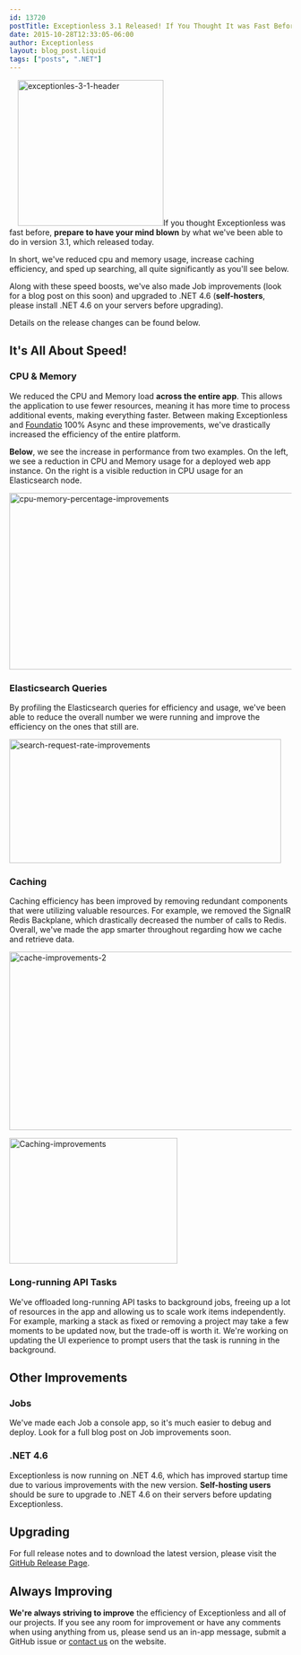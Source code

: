 ```yaml
---
id: 13720
postTitle: Exceptionless 3.1 Released! If You Thought It was Fast Before&#8230;
date: 2015-10-28T12:33:05-06:00
author: Exceptionless
layout: blog_post.liquid
tags: ["posts", ".NET"]
---
```

<img loading="lazy" class="alignright size-full wp-image-13736" style="margin-left:15px;" src="/assets/exceptionles-3-1-header.png" alt="exceptionles-3-1-header" width="260" height="260" data-id="13736" srcset="/assets/exceptionles-3-1-header.png 260w, /assets/exceptionles-3-1-header-150x150.png 150w" sizes="(max-width: 260px) 100vw, 260px" />If you thought Exceptionless was fast before, **prepare to have your mind blown** by what we've been able to do in version 3.1, which released today.

In short, we've reduced cpu and memory usage, increase caching efficiency, and sped up searching, all quite significantly as you'll see below.

Along with these speed boosts, we've also made Job improvements (look for a blog post on this soon) and upgraded to .NET 4.6 (**self-hosters**, please install .NET 4.6 on your servers before upgrading).

Details on the release changes can be found below.<!--more-->

## It's All About Speed!

### CPU & Memory

We reduced the CPU and Memory load **across the entire app**. This allows the application to use fewer resources, meaning it has more time to process additional events, making everything faster. Between making Exceptionless and [Foundatio](https://github.com/exceptionless/Foundatio) 100% Async and these improvements, we've drastically increased the efficiency of the entire platform.

**Below**, we see the increase in performance from two examples. On the left, we see a reduction in CPU and Memory usage for a deployed web app instance. On the right is a visible reduction in CPU usage for an Elasticsearch node.

[<img loading="lazy" class="aligncenter wp-image-13721 size-large" src="/assets/cpu-memory-percentage-improvements-e1446046152986-1024x343.png" alt="cpu-memory-percentage-improvements" width="940" height="315" data-id="13721" srcset="/assets/cpu-memory-percentage-improvements-e1446046152986-1024x343.png 1024w, /assets/cpu-memory-percentage-improvements-e1446046152986-300x100.png 300w" sizes="(max-width: 940px) 100vw, 940px" />](/assets/cpu-memory-percentage-improvements.png)

### Elasticsearch Queries

By profiling the Elasticsearch queries for efficiency and usage, we've been able to reduce the overall number we were running and improve the efficiency on the ones that still are.

[<img loading="lazy" class="aligncenter wp-image-13723 size-full" src="/assets/search-request-rate-improvements-e1446046076483.png" alt="search-request-rate-improvements" width="485" height="221" data-id="13723" srcset="/assets/search-request-rate-improvements-e1446046076483.png 485w, /assets/search-request-rate-improvements-e1446046076483-300x137.png 300w" sizes="(max-width: 485px) 100vw, 485px" />](/assets/search-request-rate-improvements.png)

### Caching

Caching efficiency has been improved by removing redundant components that were utilizing valuable resources. For example, we removed the SignalR Redis Backplane, which drastically decreased the number of calls to Redis. Overall, we've made the app smarter throughout regarding how we cache and retrieve data.

[<img loading="lazy" class="aligncenter wp-image-13724 size-large" src="/assets/cache-improvements-2-e1446046201498-1024x346.png" alt="cache-improvements-2" width="940" height="318" data-id="13724" srcset="/assets/cache-improvements-2-e1446046201498-1024x346.png 1024w, /assets/cache-improvements-2-e1446046201498-300x101.png 300w" sizes="(max-width: 940px) 100vw, 940px" />](/assets/cache-improvements-2.png)



[<img loading="lazy" class="aligncenter size-medium wp-image-13725" src="/assets/Caching-improvements-e1446046263253-300x224.png" alt="Caching-improvements" width="300" height="224" data-id="13725" srcset="/assets/Caching-improvements-e1446046263253-300x224.png 300w, /assets/Caching-improvements-e1446046263253-1024x766.png 1024w, /assets/Caching-improvements-e1446046263253.png 1151w" sizes="(max-width: 300px) 100vw, 300px" />](/assets/Caching-improvements-e1446046263253.png)



### Long-running API Tasks

We've offloaded long-running API tasks to background jobs, freeing up a lot of resources in the app and allowing us to scale work items independently. For example, marking a stack as fixed or removing a project may take a few moments to be updated now, but the trade-off is worth it. We're working on updating the UI experience to prompt users that the task is running in the background.

## Other Improvements

### Jobs

We've made each Job a console app, so it's much easier to debug and deploy. Look for a full blog post on Job improvements soon.

### .NET 4.6

Exceptionless is now running on .NET 4.6, which has improved startup time due to various improvements with the new version. **Self-hosting users** should be sure to upgrade to .NET 4.6 on their servers before updating Exceptionless.

## Upgrading

For full release notes and to download the latest version, please visit the [GitHub Release Page](https://github.com/exceptionless/Exceptionless/releases).

## Always Improving

**We're always striving to improve** the efficiency of Exceptionless and all of our projects. If you see any room for improvement or have any comments when using anything from us, please send us an in-app message, submit a GitHub issue or [contact us](/contact/) on the website.
